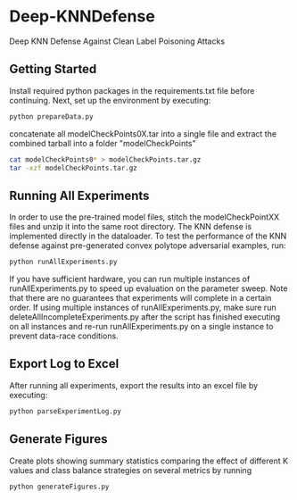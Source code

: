 # Deep-KNNDefense
Deep KNN Defense Against Clean Label Poisoning Attacks

## Getting Started
Install required python packages in the requirements.txt file before continuing. Next, set up the environment by executing:

```bash
python prepareData.py
```

concatenate all modelCheckPoints0X.tar into a single file and extract the combined tarball into a folder "modelCheckPoints"

```bash
cat modelCheckPoints0* > modelCheckPoints.tar.gz
tar -xzf modelCheckPoints.tar.gz
```

## Running All Experiments
In order to use the pre-trained model files, stitch the modelCheckPointXX files and unzip it into the same root directory. The KNN defense is implemented directly in the dataloader. To test the performance of the KNN defense against pre-generated convex polytope adversarial examples, run:

```bash
python runAllExperiments.py
```

If you have sufficient hardware, you can run multiple instances of runAllExperiments.py to speed up evaluation on the parameter sweep. Note that there are no guarantees that experiments will complete in a certain order. If using multiple instances of runAllExperiments.py, make sure run deleteAllIncompleteExperiments.py after the script has finished executing on all instances and re-run runAllExperiments.py on a single instance to prevent data-race conditions.

## Export Log to Excel
After running all experiments, export the results into an excel file by executing:

```bash
python parseExperimentLog.py
```

## Generate Figures
Create plots showing summary statistics comparing the effect of different K values and class balance strategies on several metrics by running
```bash
python generateFigures.py
```
